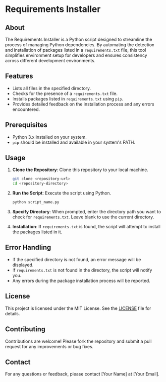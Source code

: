 # Requirements Installer

## About

The Requirements Installer is a Python script designed to streamline the process of managing Python dependencies. By automating the detection and installation of packages listed in a `requirements.txt` file, this tool simplifies environment setup for developers and ensures consistency across different development environments.

## Features

- Lists all files in the specified directory.
- Checks for the presence of a `requirements.txt` file.
- Installs packages listed in `requirements.txt` using `pip`.
- Provides detailed feedback on the installation process and any errors encountered.

## Prerequisites

- Python 3.x installed on your system.
- `pip` should be installed and available in your system's PATH.

## Usage

1. **Clone the Repository**: Clone this repository to your local machine.

   ```bash
   git clone <repository-url>
   cd <repository-directory>
   ```

2. **Run the Script**: Execute the script using Python.

   ```bash
   python script_name.py
   ```

3. **Specify Directory**: When prompted, enter the directory path you want to check for `requirements.txt`. Leave blank to use the current directory.

4. **Installation**: If `requirements.txt` is found, the script will attempt to install the packages listed in it.

## Error Handling

- If the specified directory is not found, an error message will be displayed.
- If `requirements.txt` is not found in the directory, the script will notify you.
- Any errors during the package installation process will be reported.

## License

This project is licensed under the MIT License. See the [LICENSE](LICENSE) file for details.

## Contributing

Contributions are welcome! Please fork the repository and submit a pull request for any improvements or bug fixes.

## Contact

For any questions or feedback, please contact [Your Name] at [Your Email].
